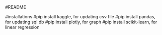 #README

#installations 
#pip install kaggle, for updating csv file
#pip install pandas, for updating sql db
#pip install plotly, for graph
#pip install scikit-learn, for linear regression